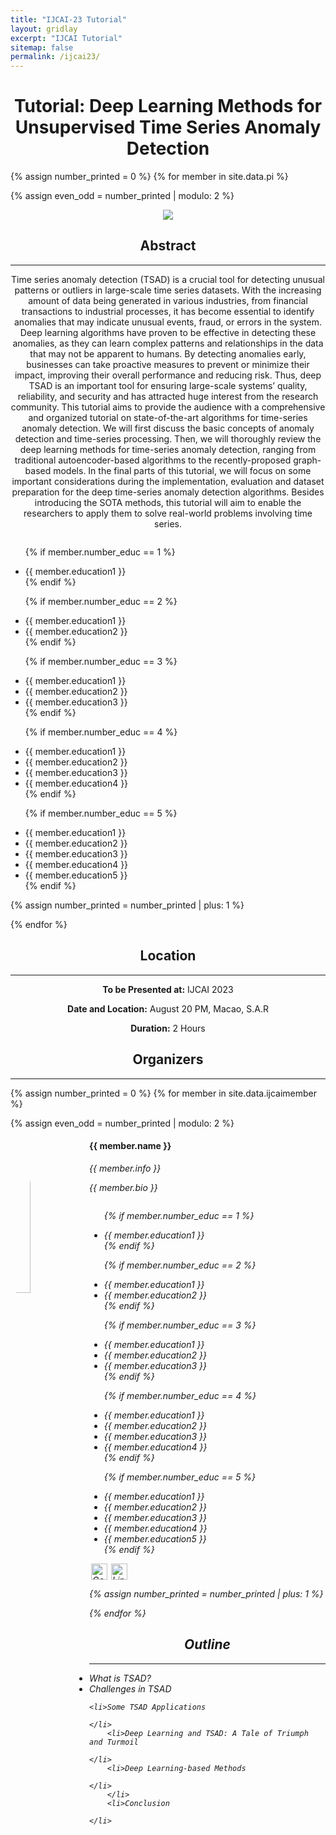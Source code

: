 ```yaml
---
title: "IJCAI-23 Tutorial"
layout: gridlay
excerpt: "IJCAI Tutorial"
sitemap: false
permalink: /ijcai23/
---
```


<h1 align="center">Tutorial: Deep Learning Methods for Unsupervised Time Series Anomaly Detection </h1>

{% assign number_printed = 0 %}
{% for member in site.data.pi %}

{% assign even_odd = number_printed | modulo: 2 %}

<div class="row">

<div class="col-sm-12 clearfix">
  <div style="text-align: center;">
  <img src="{{ site.url }}{{ site.baseurl }}/images/picpic/Gallery/ijcai-logo.png" align="middle">
</div>
  
  <h2 align="center">Abstract</h2>
   <hr>
  <p align="center">Time series anomaly detection (TSAD) is a crucial tool for detecting unusual patterns or outliers in large-scale time series datasets. With the increasing amount of data being generated in various industries, from financial transactions to industrial processes, it has become essential to identify anomalies that may indicate unusual events, fraud, or errors in the system. Deep learning algorithms have proven to be effective in detecting these anomalies, as they can learn complex patterns and relationships in the data that may not be apparent to humans. By detecting anomalies early, businesses can take proactive measures to prevent or minimize their impact, improving their overall performance and reducing risk. Thus, deep TSAD is an important tool for ensuring large-scale systems’ quality, reliability, and security and has attracted huge interest from the research community. This tutorial aims to provide the audience with a comprehensive and organized tutorial on state-of-the-art algorithms for time-series anomaly detection. We will first discuss the basic concepts of anomaly detection and time-series processing. Then, we will thoroughly review the deep learning methods for time-series anomaly detection, ranging from traditional autoencoder-based algorithms to the recently-proposed graph-based models. In the final parts of this tutorial, we will focus on some important considerations during the implementation, evaluation and dataset preparation for the deep time-series anomaly detection algorithms. Besides introducing the SOTA methods, this tutorial will aim to enable the researchers to apply them to solve real-world problems involving time series.</p>
 
  <ul style="overflow: hidden">
  
  {% if member.number_educ == 1 %}
  <li> {{ member.education1 }} </li>
  {% endif %}

  {% if member.number_educ == 2 %}
  <li> {{ member.education1 }} </li>
  <li> {{ member.education2 }} </li>
  {% endif %}

  {% if member.number_educ == 3 %}
  <li> {{ member.education1 }} </li>
  <li> {{ member.education2 }} </li>
  <li> {{ member.education3 }} </li>
  {% endif %}

  {% if member.number_educ == 4 %}
  <li> {{ member.education1 }} </li>
  <li> {{ member.education2 }} </li>
  <li> {{ member.education3 }} </li>
  <li> {{ member.education4 }} </li>
  {% endif %}

  {% if member.number_educ == 5 %}
  <li> {{ member.education1 }} </li>
  <li> {{ member.education2 }} </li>
  <li> {{ member.education3 }} </li>
  <li> {{ member.education4 }} </li>
  <li> {{ member.education5 }} </li>
  {% endif %}
    
  </ul>
</div>

{% assign number_printed = number_printed | plus: 1 %}

</div>
{% endfor %}

<h2 align="center"> Location </h2>
<hr>
  
<p align="center"><b>To be Presented at:</b> IJCAI 2023</p>
  
<p align="center"><b>Date and Location:</b> August 20 PM, Macao, S.A.R</p>
  
 <p align="center"><b>Duration:</b> 2 Hours</p>
 

    
    
<h2 align="center"> Organizers </h2>
<hr>
{% assign number_printed = 0 %}
{% for member in site.data.ijcaimember %}

{% assign even_odd = number_printed | modulo: 2 %}

<div class="row">

<div class="col-sm-12 clearfix">
  <img src="{{ site.url }}{{ site.baseurl }}/images/teampic/{{ member.photo }}" class="rounded-circle" width="25%" style="aspect-ratio: 1; border-radius:50%;float: left" />
  <h4>{{ member.name }}</h4>
  <i>{{ member.info }} <!--<br>email: <{{ member.email }}></i> -->
    
  <p style="font-size:14px;">{{ member.bio }}</p>
  <ul style="overflow: hidden">

  {% if member.number_educ == 1 %}
  <li> {{ member.education1 }} </li>
  {% endif %}

  {% if member.number_educ == 2 %}
  <li> {{ member.education1 }} </li>
  <li> {{ member.education2 }} </li>
  {% endif %}

  {% if member.number_educ == 3 %}
  <li> {{ member.education1 }} </li>
  <li> {{ member.education2 }} </li>
  <li> {{ member.education3 }} </li>
  {% endif %}

  {% if member.number_educ == 4 %}
  <li> {{ member.education1 }} </li>
  <li> {{ member.education2 }} </li>
  <li> {{ member.education3 }} </li>
  <li> {{ member.education4 }} </li>
  {% endif %}

  {% if member.number_educ == 5 %}
  <li> {{ member.education1 }} </li>
  <li> {{ member.education2 }} </li>
  <li> {{ member.education3 }} </li>
  <li> {{ member.education4 }} </li>
  <li> {{ member.education5 }} </li>
  {% endif %}

  </ul>
 <a href="{{ member.scholar }}" target="_blank"><img src="https://user-images.githubusercontent.com/66117993/96351906-8c452000-1084-11eb-926f-6536bd0c6d57.png" alt="Google Scholar" style="width:26px;height:26px;margin:0px 3px"></a><a href="{{ member.linkedin }}" target="_blank"><img src="https://cdn-icons-png.flaticon.com/512/174/174857.png" alt="LinkedIn" style="width:26px;height:26px;margin:0px 3px"></a>
</div>

{% assign number_printed = number_printed | plus: 1 %}

</div>

{% endfor %}



<h2 align="center"> Outline </h2>
<hr>
  <ul>
    <li>What is TSAD?

  </li>
    <li>Challenges in TSAD

    <li>Some TSAD Applications

    </li>
        <li>Deep Learning and TSAD: A Tale of Triumph and Turmoil

    </li>
        <li>Deep Learning-based Methods

    </li>
        </li>
        <li>Conclusion

    </li>
  </ul>  


  

